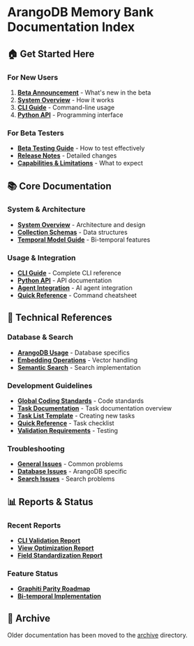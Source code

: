 # ArangoDB Memory Bank Documentation Index

## 🏠 Get Started Here

### For New Users
1. **[Beta Announcement](BETA_ANNOUNCEMENT.md)** - What's new in the beta
2. **[System Overview](SYSTEM_OVERVIEW.md)** - How it works
3. **[CLI Guide](usage/CLI_GUIDE.md)** - Command-line usage
4. **[Python API](api/python_api.md)** - Programming interface

### For Beta Testers
- **[Beta Testing Guide](guides/BETA_TESTING_GUIDE.md)** - How to test effectively
- **[Release Notes](BETA_RELEASE_NOTES.md)** - Detailed changes
- **[Capabilities & Limitations](CAPABILITIES_AND_LIMITATIONS.md)** - What to expect

## 📚 Core Documentation

### System & Architecture
- **[System Overview](SYSTEM_OVERVIEW.md)** - Architecture and design
- **[Collection Schemas](architecture/COLLECTION_SCHEMAS.md)** - Data structures
- **[Temporal Model Guide](guides/TEMPORAL_MODEL_GUIDE.md)** - Bi-temporal features

### Usage & Integration
- **[CLI Guide](usage/CLI_GUIDE.md)** - Complete CLI reference
- **[Python API](api/python_api.md)** - API documentation
- **[Agent Integration](usage/agent_integration_guide.md)** - AI agent integration
- **[Quick Reference](usage/quick_reference_guide.md)** - Command cheatsheet

## 🔧 Technical References

### Database & Search
- **[ArangoDB Usage](architecture/ARANGO_USAGE.md)** - Database specifics
- **[Embedding Operations](architecture/EMBEDDING_OPERATIONS.md)** - Vector handling
- **[Semantic Search](architecture/FIXED_SEMANTIC_SEARCH.md)** - Search implementation

### Development Guidelines
- **[Global Coding Standards](GLOBAL_CODING_STANDARDS.md)** - Code standards
- **[Task Documentation](guides/TASK_DOCUMENTATION_OVERVIEW.md)** - Task documentation overview
- **[Task List Template](guides/TASK_LIST_TEMPLATE_GUIDE.md)** - Creating new tasks
- **[Quick Reference](guides/TASK_GUIDELINES_QUICK_REFERENCE.md)** - Task checklist
- **[Validation Requirements](guides/VALIDATION_REQUIREMENTS.md)** - Testing

### Troubleshooting
- **[General Issues](guides/TROUBLESHOOTING.md)** - Common problems
- **[Database Issues](architecture/ARANGODB_TROUBLESHOOTING.md)** - ArangoDB specific
- **[Search Issues](architecture/SEARCH_API_ISSUES.md)** - Search problems

## 📊 Reports & Status

### Recent Reports
- **[CLI Validation Report](reports/025_cli_validation_and_testing_report.md)**
- **[View Optimization Report](reports/027_view_optimization_complete.md)**
- **[Field Standardization Report](reports/026_field_standardization_complete.md)**

### Feature Status
- **[Graphiti Parity Roadmap](reports/026_graphiti_parity_roadmap.md)**
- **[Bi-temporal Implementation](reports/026_bi_temporal_model_implementation.md)**

## 📁 Archive

Older documentation has been moved to the [archive](archive/) directory.